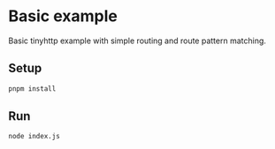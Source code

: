# Basic example

Basic tinyhttp example with simple routing and route pattern matching.

## Setup

```sh
pnpm install
```

## Run

```sh
node index.js
```
